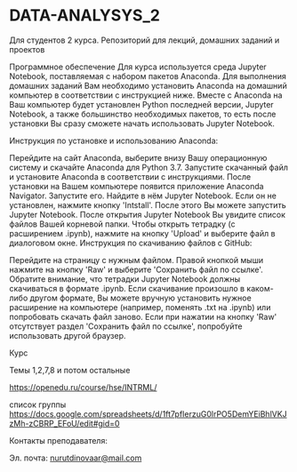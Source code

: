 # DATA-ANALYSYS_2
Для студентов 2 курса. Репозиторий для лекций, домашних заданий и проектов


Программное обеспечение
Для курса используется среда Jupyter Notebook, поставляемая с набором пакетов Anaconda. Для выполнения домашних заданий Вам необходимо установить Anaconda на домашний компьютер в соответствии с инструкцией ниже. Вместе с Anaconda на Ваш компьютер будет установлен Python последней версии, Jupyter Notebook, а также большинство необходимых пакетов, то есть после установки Вы сразу сможете начать использовать Jupyter Notebook.

Инструкция по установке и использованию Anaconda:

Перейдите на сайт Anaconda, выберите внизу Вашу операционную систему и скачайте Anaconda для Python 3.7.
Запустите скачанный файл и установите Anaconda в соответствии с инструкциями.
После установки на Вашем компьютере появится приложение Anaconda Navigator. Запустите его. Найдите в нём Jupyter Notebook. Если он не установлен, нажмите кнопку 'Intstall'. После этого Вы можете запустить Jupyter Notebook.
После открытия Jupyter Notebook Вы увидите список файлов Вашей корневой папки. Чтобы открыть тетрадку (с расширением .ipynb), нажмите на кнопку 'Upload' и выберите файл в диалоговом окне.
Инструкция по скачиванию файлов с GitHub:

Перейдите на страницу с нужным файлом.
Правой кнопкой мыши нажмите на кнопку 'Raw' и выберите 'Сохранить файл по ссылке'. Обратите внимание, что тетрадки Jupyter Notebook должны скачиваться в формате .ipynb. Если скачивание произошло в каком-либо другом формате, Вы можете вручную установить нужное расширение на компьютере (например, поменять .txt на .ipynb) или попробовать скачать файл заново. Если при нажатии на кнопку 'Raw' отсутствует раздел 'Сохранить файл по ссылке', попробуйте использовать другой браузер.

Курс 

Темы  1,2,7,8 и потом остальные

https://openedu.ru/course/hse/INTRML/



список  группы https://docs.google.com/spreadsheets/d/1ft7pfIerzuG0lrPO5DemYEiBhlVKJzMh-zCBRP_EFoU/edit#gid=0


Контакты преподавателя:

Эл. почта: nurutdinovaar@mail.com


